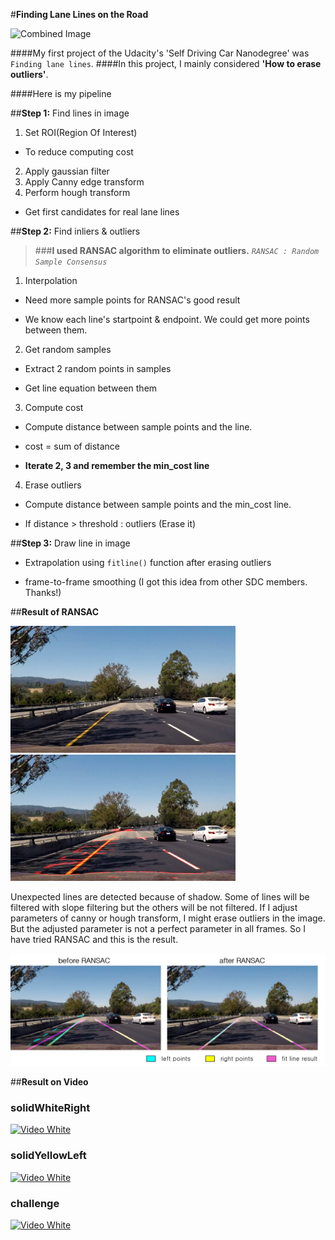 #**Finding Lane Lines on the Road** 

<img src="test_images/result_solidYellowCurve.jpg" width="480" alt="Combined Image" />

####My first project of the Udacity's 'Self Driving Car Nanodegree' was `Finding lane lines`.
####In this project, I mainly considered **'How to erase outliers'**.

####Here is my pipeline

##**Step 1:** Find lines in image

1. Set ROI(Region Of Interest)
  * To reduce computing cost
2. Apply gaussian filter
3. Apply Canny edge transform
4. Perform hough transform 
  * Get first candidates for real lane lines
 
##**Step 2:** Find inliers & outliers

> ###**I used RANSAC algorithm to eliminate outliers.**
> *`RANSAC : Random Sample Consensus`*

1. Interpolation
 *  Need more sample points for RANSAC's good result 
 - We know each line's startpoint & endpoint. We could get more points between them.
2. Get random samples
 * Extract 2 random points in samples
 - Get line equation between them
3. Compute cost
 * Compute distance between sample points and the line.
 - cost = sum of distance
 + **Iterate 2, 3 and remember the min_cost line**
4. Erase outliers
 * Compute distance between sample points and the min_cost line.
 - If distance > threshold : outliers (Erase it)

##**Step 3:** Draw line in image

*  Extrapolation using `fitline()` function after erasing outliers
-  frame-to-frame smoothing (I got this idea from other SDC members. Thanks!) 


##**Result of RANSAC**

<img src="check_1.png" width="360" alt="Combined Image" />    <img src="result3_check.png" width="360" alt="Combined Image" />

Unexpected lines are detected because of shadow. Some of lines will be filtered with slope filtering but the others will be not filtered.
If I adjust parameters of canny or hough transform, I might erase outliers in the image.
But the adjusted parameter is not a perfect parameter in all frames.
So I have tried RANSAC and this is the result.

<img src="ransac_result.png" width="640" alt="Combined Image" /> 

##**Result on Video**

### solidWhiteRight
[![Video White](https://github.com/windowsub0406/SelfDrivingCarND/blob/master/SDC_project_1/result_white.gif?raw=true)](https://youtu.be/Un9S84z3U4w)

### solidYellowLeft
[![Video White](https://github.com/windowsub0406/SelfDrivingCarND/blob/master/SDC_project_1/result_yellow.gif?raw=true)](https://youtu.be/cC4IFJYqVOY)

### challenge
[![Video White](https://github.com/windowsub0406/SelfDrivingCarND/blob/master/SDC_project_1/result_extra.gif?raw=true)](https://youtu.be/_2mQ5Eq64DY)
